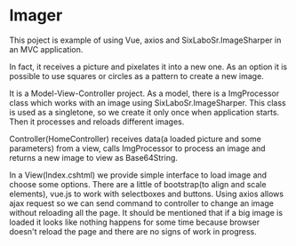 # Imager
This poject is example of using Vue, axios and SixLaboSr.ImageSharper in an MVC application.


In fact, it receives a picture and pixelates  it into a new one.
As an option it is possible to use squares or circles as a pattern to create a new image.


It is a Model-View-Controller project.
As a model, there is a  ImgProcessor class which works with an image using  SixLaboSr.ImageSharper.
This class is used as a singletone, so we create it only once when application starts. Then it  processes 
and reloads different images.

Controller(HomeController) receives data(a loaded picture and some parameters) from a view, calls ImgProcessor 
to process an image and returns a new image to view as Base64String.

In a View(Index.cshtml) we provide simple interface to load image and choose some options.
There are a little of bootstrap(to align and scale elements), vue.js to work with selectboxes and buttons.
Using axios allows ajax request so we can send command to controller to change an image  without
reloading all the page. It should be mentioned that if a big image is loaded it looks like nothing happens 
for some time because browser doesn't reload the page and there are no signs of work in progress.
